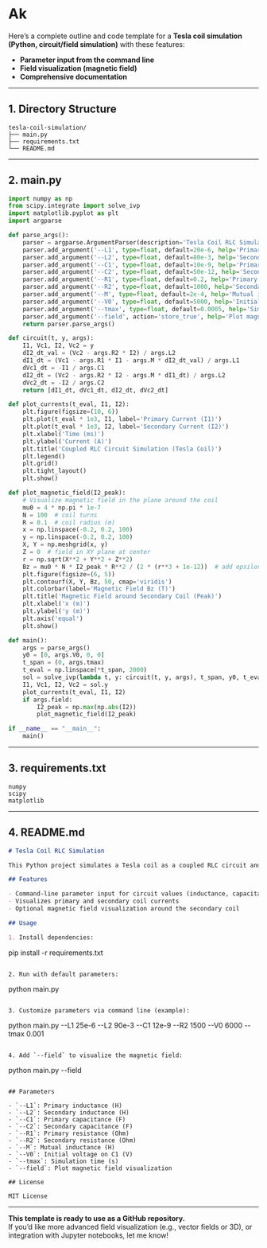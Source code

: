 # Ak
Here’s a complete outline and code template for a **Tesla coil simulation (Python, circuit/field simulation)** with these features:

- **Parameter input from the command line**
- **Field visualization (magnetic field)**
- **Comprehensive documentation**

---

## 1. Directory Structure

```
tesla-coil-simulation/
├── main.py
├── requirements.txt
└── README.md
```

---

## 2. main.py

```python
import numpy as np
from scipy.integrate import solve_ivp
import matplotlib.pyplot as plt
import argparse

def parse_args():
    parser = argparse.ArgumentParser(description='Tesla Coil RLC Simulation with Field Visualization')
    parser.add_argument('--L1', type=float, default=20e-6, help='Primary inductance (H)')
    parser.add_argument('--L2', type=float, default=80e-3, help='Secondary inductance (H)')
    parser.add_argument('--C1', type=float, default=10e-9, help='Primary capacitance (F)')
    parser.add_argument('--C2', type=float, default=50e-12, help='Secondary capacitance (F)')
    parser.add_argument('--R1', type=float, default=0.2, help='Primary resistance (Ohm)')
    parser.add_argument('--R2', type=float, default=1000, help='Secondary resistance (Ohm)')
    parser.add_argument('--M', type=float, default=2e-4, help='Mutual inductance (H)')
    parser.add_argument('--V0', type=float, default=5000, help='Initial voltage on C1 (V)')
    parser.add_argument('--tmax', type=float, default=0.0005, help='Simulation time (s)')
    parser.add_argument('--field', action='store_true', help='Plot magnetic field visualization')
    return parser.parse_args()

def circuit(t, y, args):
    I1, Vc1, I2, Vc2 = y
    dI2_dt_val = (Vc2 - args.R2 * I2) / args.L2
    dI1_dt = (Vc1 - args.R1 * I1 - args.M * dI2_dt_val) / args.L1
    dVc1_dt = -I1 / args.C1
    dI2_dt = (Vc2 - args.R2 * I2 - args.M * dI1_dt) / args.L2
    dVc2_dt = -I2 / args.C2
    return [dI1_dt, dVc1_dt, dI2_dt, dVc2_dt]

def plot_currents(t_eval, I1, I2):
    plt.figure(figsize=(10, 6))
    plt.plot(t_eval * 1e3, I1, label='Primary Current (I1)')
    plt.plot(t_eval * 1e3, I2, label='Secondary Current (I2)')
    plt.xlabel('Time (ms)')
    plt.ylabel('Current (A)')
    plt.title('Coupled RLC Circuit Simulation (Tesla Coil)')
    plt.legend()
    plt.grid()
    plt.tight_layout()
    plt.show()

def plot_magnetic_field(I2_peak):
    # Visualize magnetic field in the plane around the coil
    mu0 = 4 * np.pi * 1e-7
    N = 100  # coil turns
    R = 0.1  # coil radius (m)
    x = np.linspace(-0.2, 0.2, 100)
    y = np.linspace(-0.2, 0.2, 100)
    X, Y = np.meshgrid(x, y)
    Z = 0  # field in XY plane at center
    r = np.sqrt(X**2 + Y**2 + Z**2)
    Bz = mu0 * N * I2_peak * R**2 / (2 * (r**3 + 1e-12))  # add epsilon to avoid division by zero
    plt.figure(figsize=(6, 5))
    plt.contourf(X, Y, Bz, 50, cmap='viridis')
    plt.colorbar(label='Magnetic Field Bz (T)')
    plt.title('Magnetic Field around Secondary Coil (Peak)')
    plt.xlabel('x (m)')
    plt.ylabel('y (m)')
    plt.axis('equal')
    plt.show()

def main():
    args = parse_args()
    y0 = [0, args.V0, 0, 0]
    t_span = (0, args.tmax)
    t_eval = np.linspace(*t_span, 2000)
    sol = solve_ivp(lambda t, y: circuit(t, y, args), t_span, y0, t_eval=t_eval, method='RK45')
    I1, Vc1, I2, Vc2 = sol.y
    plot_currents(t_eval, I1, I2)
    if args.field:
        I2_peak = np.max(np.abs(I2))
        plot_magnetic_field(I2_peak)

if __name__ == "__main__":
    main()
```

---

## 3. requirements.txt

```
numpy
scipy
matplotlib
```

---

## 4. README.md

```markdown
# Tesla Coil RLC Simulation

This Python project simulates a Tesla coil as a coupled RLC circuit and optionally visualizes the magnetic field around the secondary coil.

## Features

- Command-line parameter input for circuit values (inductance, capacitance, resistance, etc.)
- Visualizes primary and secondary coil currents
- Optional magnetic field visualization around the secondary coil

## Usage

1. Install dependencies:

   ```
   pip install -r requirements.txt
   ```

2. Run with default parameters:

   ```
   python main.py
   ```

3. Customize parameters via command line (example):

   ```
   python main.py --L1 25e-6 --L2 90e-3 --C1 12e-9 --R2 1500 --V0 6000 --tmax 0.001
   ```

4. Add `--field` to visualize the magnetic field:

   ```
   python main.py --field
   ```

## Parameters

- `--L1`: Primary inductance (H)
- `--L2`: Secondary inductance (H)
- `--C1`: Primary capacitance (F)
- `--C2`: Secondary capacitance (F)
- `--R1`: Primary resistance (Ohm)
- `--R2`: Secondary resistance (Ohm)
- `--M`: Mutual inductance (H)
- `--V0`: Initial voltage on C1 (V)
- `--tmax`: Simulation time (s)
- `--field`: Plot magnetic field visualization

## License

MIT License
```

---

**This template is ready to use as a GitHub repository.**  
If you’d like more advanced field visualization (e.g., vector fields or 3D), or integration with Jupyter notebooks, let me know!

